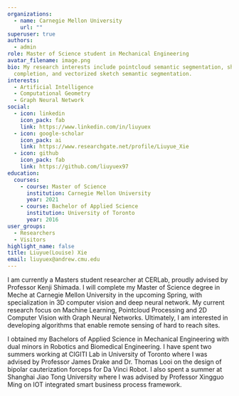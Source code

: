 ```yaml
---
organizations:
  - name: Carnegie Mellon University
    url: ""
superuser: true
authors:
  - admin
role: Master of Science student in Mechanical Engineering
avatar_filename: image.png
bio: My research interests include pointcloud semantic segmentation, shape
  completion, and vectorized sketch semantic segmentation.
interests:
  - Artificial Intelligence
  - Computational Geometry
  - Graph Neural Network
social:
  - icon: linkedin
    icon_pack: fab
    link: https://www.linkedin.com/in/liuyuex
  - icon: google-scholar
    icon_pack: ai
    link: https://www.researchgate.net/profile/Liuyue_Xie
  - icon: github
    icon_pack: fab
    link: https://github.com/liuyuex97
education:
  courses:
    - course: Master of Science
      institution: Carnegie Mellon University
      year: 2021
    - course: Bachelor of Applied Science
      institution: University of Toronto
      year: 2016
user_groups:
  - Researchers
  - Visitors
highlight_name: false
title: Liuyue(Louise) Xie
email: liuyuex@andrew.cmu.edu
---
```

I am currently a Masters student researcher at CERLab, proudly advised by Professor Kenji Shimada. I will complete my Master of Science degree in Meche at Carnegie Mellon University in the upcoming Spring, with specialization in 3D computer vision and deep neural network. My current research focus on Machine Learning, Pointcloud Processing and 2D Computer Vision with Graph Neural Networks. Ultimately, I am interested in developing algorithms that enable remote sensing of hard to reach sites. 

I obtained my Bachelors of Applied Science in Mechanical Engineering with dual minors in Robotics and Biomedical Engineering. I have spent two summers working at CIGITI Lab in University of Toronto where I was advised by Professor James Drake and Dr. Thomas Looi on the design of bipolar cauterization forceps for Da Vinci Robot. I also spent a summer at Shanghai Jiao Tong University where I was advised by Professor Xingguo Ming on IOT integrated smart business process framework.

